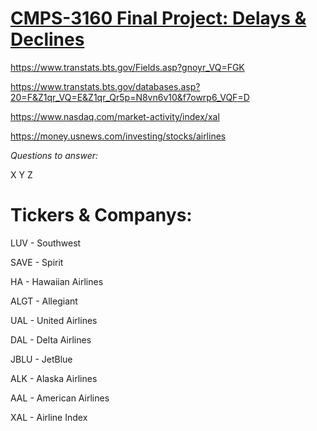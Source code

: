 # [CMPS-3160 Final Project: Delays & Declines](https://colab.research.google.com/drive/1ykx4U-gtrlQJkSVl76oBoQXVIGYuWFI6?usp=sharing)


https://www.transtats.bts.gov/Fields.asp?gnoyr_VQ=FGK

https://www.transtats.bts.gov/databases.asp?20=F&Z1qr_VQ=E&Z1qr_Qr5p=N8vn6v10&f7owrp6_VQF=D

https://www.nasdaq.com/market-activity/index/xal

https://money.usnews.com/investing/stocks/airlines

*Questions to answer:* 

X
Y 
Z


# Tickers & Companys:

LUV - Southwest

SAVE - Spirit 

HA - Hawaiian Airlines

ALGT - Allegiant

UAL - United Airlines

DAL - Delta Airlines

JBLU - JetBlue

ALK - Alaska Airlines

AAL - American Airlines

XAL - Airline Index
